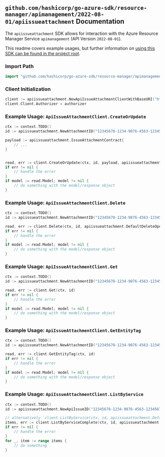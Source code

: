
## `github.com/hashicorp/go-azure-sdk/resource-manager/apimanagement/2022-08-01/apiissueattachment` Documentation

The `apiissueattachment` SDK allows for interaction with the Azure Resource Manager Service `apimanagement` (API Version `2022-08-01`).

This readme covers example usages, but further information on [using this SDK can be found in the project root](https://github.com/hashicorp/go-azure-sdk/tree/main/docs).

### Import Path

```go
import "github.com/hashicorp/go-azure-sdk/resource-manager/apimanagement/2022-08-01/apiissueattachment"
```


### Client Initialization

```go
client := apiissueattachment.NewApiIssueAttachmentClientWithBaseURI("https://management.azure.com")
client.Client.Authorizer = authorizer
```


### Example Usage: `ApiIssueAttachmentClient.CreateOrUpdate`

```go
ctx := context.TODO()
id := apiissueattachment.NewAttachmentID("12345678-1234-9876-4563-123456789012", "example-resource-group", "serviceValue", "apiIdValue", "issueIdValue", "attachmentIdValue")

payload := apiissueattachment.IssueAttachmentContract{
	// ...
}


read, err := client.CreateOrUpdate(ctx, id, payload, apiissueattachment.DefaultCreateOrUpdateOperationOptions())
if err != nil {
	// handle the error
}
if model := read.Model; model != nil {
	// do something with the model/response object
}
```


### Example Usage: `ApiIssueAttachmentClient.Delete`

```go
ctx := context.TODO()
id := apiissueattachment.NewAttachmentID("12345678-1234-9876-4563-123456789012", "example-resource-group", "serviceValue", "apiIdValue", "issueIdValue", "attachmentIdValue")

read, err := client.Delete(ctx, id, apiissueattachment.DefaultDeleteOperationOptions())
if err != nil {
	// handle the error
}
if model := read.Model; model != nil {
	// do something with the model/response object
}
```


### Example Usage: `ApiIssueAttachmentClient.Get`

```go
ctx := context.TODO()
id := apiissueattachment.NewAttachmentID("12345678-1234-9876-4563-123456789012", "example-resource-group", "serviceValue", "apiIdValue", "issueIdValue", "attachmentIdValue")

read, err := client.Get(ctx, id)
if err != nil {
	// handle the error
}
if model := read.Model; model != nil {
	// do something with the model/response object
}
```


### Example Usage: `ApiIssueAttachmentClient.GetEntityTag`

```go
ctx := context.TODO()
id := apiissueattachment.NewAttachmentID("12345678-1234-9876-4563-123456789012", "example-resource-group", "serviceValue", "apiIdValue", "issueIdValue", "attachmentIdValue")

read, err := client.GetEntityTag(ctx, id)
if err != nil {
	// handle the error
}
if model := read.Model; model != nil {
	// do something with the model/response object
}
```


### Example Usage: `ApiIssueAttachmentClient.ListByService`

```go
ctx := context.TODO()
id := apiissueattachment.NewApiIssueID("12345678-1234-9876-4563-123456789012", "example-resource-group", "serviceValue", "apiIdValue", "issueIdValue")

// alternatively `client.ListByService(ctx, id, apiissueattachment.DefaultListByServiceOperationOptions())` can be used to do batched pagination
items, err := client.ListByServiceComplete(ctx, id, apiissueattachment.DefaultListByServiceOperationOptions())
if err != nil {
	// handle the error
}
for _, item := range items {
	// do something
}
```
